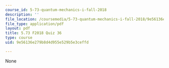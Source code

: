 ```yaml
---
course_id: 5-73-quantum-mechanics-i-fall-2018
description: ''
file_location: /coursemedia/5-73-quantum-mechanics-i-fall-2018/9e56136e279b8d4d955e529b5e3ceffd_MIT5_73F18_quiz36.pdf
file_type: application/pdf
layout: pdf
title: 5.73 F2018 Quiz 36
type: course
uid: 9e56136e279b8d4d955e529b5e3ceffd

---
```

None